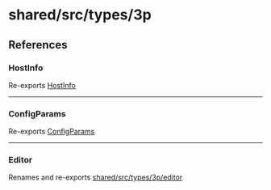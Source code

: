 # shared/src/types/3p

## References

### HostInfo

Re-exports [HostInfo](host-info-types/type-aliases/host-info.md)

***

### ConfigParams

Re-exports [ConfigParams](host-info-types/type-aliases/config-params.md)

***

### Editor

Renames and re-exports [shared/src/types/3p/editor](editor/index.md)
